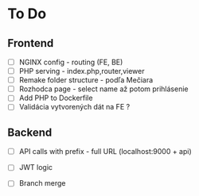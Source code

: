 # To Do

## Frontend
- [ ] NGINX config - routing (FE, BE)
- [ ] PHP serving - index.php,router,viewer
- [ ] Remake folder structure - podľa Mečiara
- [ ] Rozhodca page - select name až potom prihlásenie
- [ ] Add PHP to Dockerfile
- [ ] Validácia vytvorených dát na FE ?

## Backend
- [ ] API calls with prefix - full URL (localhost:9000 + api)
- [ ] JWT logic


- [ ] Branch merge